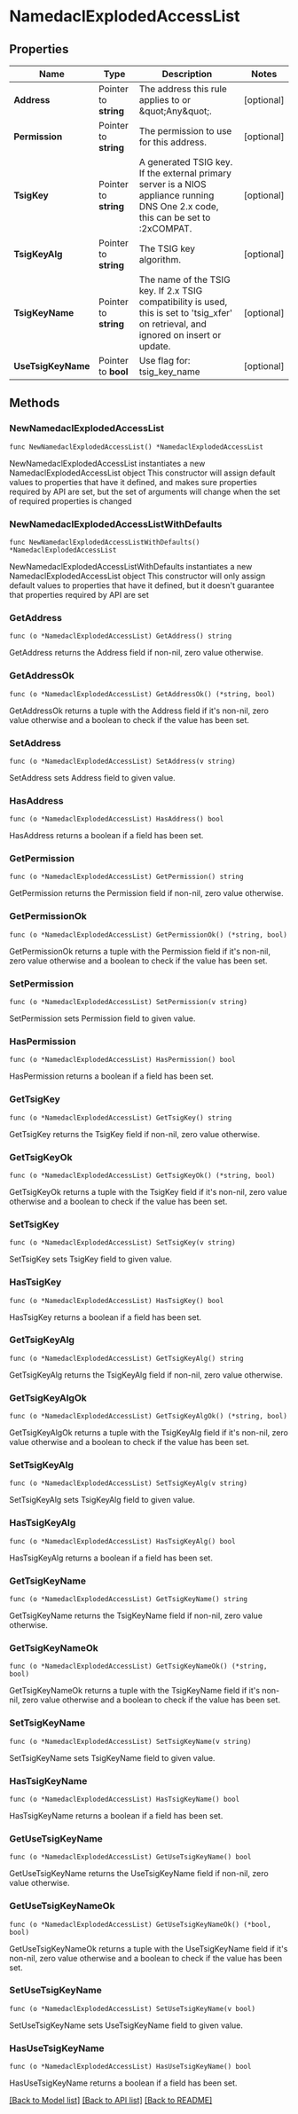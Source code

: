 # NamedaclExplodedAccessList

## Properties

Name | Type | Description | Notes
------------ | ------------- | ------------- | -------------
**Address** | Pointer to **string** | The address this rule applies to or \&quot;Any\&quot;. | [optional] 
**Permission** | Pointer to **string** | The permission to use for this address. | [optional] 
**TsigKey** | Pointer to **string** | A generated TSIG key. If the external primary server is a NIOS appliance running DNS One 2.x code, this can be set to :2xCOMPAT. | [optional] 
**TsigKeyAlg** | Pointer to **string** | The TSIG key algorithm. | [optional] 
**TsigKeyName** | Pointer to **string** | The name of the TSIG key. If 2.x TSIG compatibility is used, this is set to &#39;tsig_xfer&#39; on retrieval, and ignored on insert or update. | [optional] 
**UseTsigKeyName** | Pointer to **bool** | Use flag for: tsig_key_name | [optional] 

## Methods

### NewNamedaclExplodedAccessList

`func NewNamedaclExplodedAccessList() *NamedaclExplodedAccessList`

NewNamedaclExplodedAccessList instantiates a new NamedaclExplodedAccessList object
This constructor will assign default values to properties that have it defined,
and makes sure properties required by API are set, but the set of arguments
will change when the set of required properties is changed

### NewNamedaclExplodedAccessListWithDefaults

`func NewNamedaclExplodedAccessListWithDefaults() *NamedaclExplodedAccessList`

NewNamedaclExplodedAccessListWithDefaults instantiates a new NamedaclExplodedAccessList object
This constructor will only assign default values to properties that have it defined,
but it doesn't guarantee that properties required by API are set

### GetAddress

`func (o *NamedaclExplodedAccessList) GetAddress() string`

GetAddress returns the Address field if non-nil, zero value otherwise.

### GetAddressOk

`func (o *NamedaclExplodedAccessList) GetAddressOk() (*string, bool)`

GetAddressOk returns a tuple with the Address field if it's non-nil, zero value otherwise
and a boolean to check if the value has been set.

### SetAddress

`func (o *NamedaclExplodedAccessList) SetAddress(v string)`

SetAddress sets Address field to given value.

### HasAddress

`func (o *NamedaclExplodedAccessList) HasAddress() bool`

HasAddress returns a boolean if a field has been set.

### GetPermission

`func (o *NamedaclExplodedAccessList) GetPermission() string`

GetPermission returns the Permission field if non-nil, zero value otherwise.

### GetPermissionOk

`func (o *NamedaclExplodedAccessList) GetPermissionOk() (*string, bool)`

GetPermissionOk returns a tuple with the Permission field if it's non-nil, zero value otherwise
and a boolean to check if the value has been set.

### SetPermission

`func (o *NamedaclExplodedAccessList) SetPermission(v string)`

SetPermission sets Permission field to given value.

### HasPermission

`func (o *NamedaclExplodedAccessList) HasPermission() bool`

HasPermission returns a boolean if a field has been set.

### GetTsigKey

`func (o *NamedaclExplodedAccessList) GetTsigKey() string`

GetTsigKey returns the TsigKey field if non-nil, zero value otherwise.

### GetTsigKeyOk

`func (o *NamedaclExplodedAccessList) GetTsigKeyOk() (*string, bool)`

GetTsigKeyOk returns a tuple with the TsigKey field if it's non-nil, zero value otherwise
and a boolean to check if the value has been set.

### SetTsigKey

`func (o *NamedaclExplodedAccessList) SetTsigKey(v string)`

SetTsigKey sets TsigKey field to given value.

### HasTsigKey

`func (o *NamedaclExplodedAccessList) HasTsigKey() bool`

HasTsigKey returns a boolean if a field has been set.

### GetTsigKeyAlg

`func (o *NamedaclExplodedAccessList) GetTsigKeyAlg() string`

GetTsigKeyAlg returns the TsigKeyAlg field if non-nil, zero value otherwise.

### GetTsigKeyAlgOk

`func (o *NamedaclExplodedAccessList) GetTsigKeyAlgOk() (*string, bool)`

GetTsigKeyAlgOk returns a tuple with the TsigKeyAlg field if it's non-nil, zero value otherwise
and a boolean to check if the value has been set.

### SetTsigKeyAlg

`func (o *NamedaclExplodedAccessList) SetTsigKeyAlg(v string)`

SetTsigKeyAlg sets TsigKeyAlg field to given value.

### HasTsigKeyAlg

`func (o *NamedaclExplodedAccessList) HasTsigKeyAlg() bool`

HasTsigKeyAlg returns a boolean if a field has been set.

### GetTsigKeyName

`func (o *NamedaclExplodedAccessList) GetTsigKeyName() string`

GetTsigKeyName returns the TsigKeyName field if non-nil, zero value otherwise.

### GetTsigKeyNameOk

`func (o *NamedaclExplodedAccessList) GetTsigKeyNameOk() (*string, bool)`

GetTsigKeyNameOk returns a tuple with the TsigKeyName field if it's non-nil, zero value otherwise
and a boolean to check if the value has been set.

### SetTsigKeyName

`func (o *NamedaclExplodedAccessList) SetTsigKeyName(v string)`

SetTsigKeyName sets TsigKeyName field to given value.

### HasTsigKeyName

`func (o *NamedaclExplodedAccessList) HasTsigKeyName() bool`

HasTsigKeyName returns a boolean if a field has been set.

### GetUseTsigKeyName

`func (o *NamedaclExplodedAccessList) GetUseTsigKeyName() bool`

GetUseTsigKeyName returns the UseTsigKeyName field if non-nil, zero value otherwise.

### GetUseTsigKeyNameOk

`func (o *NamedaclExplodedAccessList) GetUseTsigKeyNameOk() (*bool, bool)`

GetUseTsigKeyNameOk returns a tuple with the UseTsigKeyName field if it's non-nil, zero value otherwise
and a boolean to check if the value has been set.

### SetUseTsigKeyName

`func (o *NamedaclExplodedAccessList) SetUseTsigKeyName(v bool)`

SetUseTsigKeyName sets UseTsigKeyName field to given value.

### HasUseTsigKeyName

`func (o *NamedaclExplodedAccessList) HasUseTsigKeyName() bool`

HasUseTsigKeyName returns a boolean if a field has been set.


[[Back to Model list]](../README.md#documentation-for-models) [[Back to API list]](../README.md#documentation-for-api-endpoints) [[Back to README]](../README.md)


